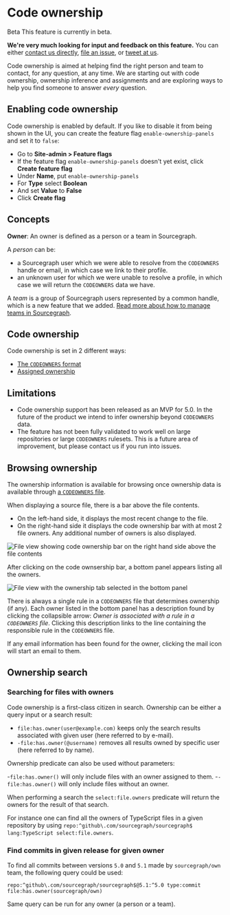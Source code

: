 # Code ownership

<aside class="beta">
<p>
<span class="badge badge-beta">Beta</span> This feature is currently in beta.
</p>

<p><b>We're very much looking for input and feedback on this feature.</b> You can either <a href="https://about.sourcegraph.com/contact">contact us directly</a>, <a href="https://github.com/sourcegraph/sourcegraph">file an issue</a>, or <a href="https://twitter.com/sourcegraph">tweet at us</a>.</p>
</aside>

Code ownership is aimed at helping find the right person and team to contact, for any question, at any time. We are starting out with code ownership, ownership inference and assignments and are exploring ways to help you find someone to answer _every_ question.

## Enabling code ownership

Code ownership is enabled by default. If you like to disable it from being shown in the UI, you can create the feature flag `enable-ownership-panels` and set it to `false`:

- Go to **Site-admin > Feature flags**
- If the feature flag `enable-ownership-panels` doesn't yet exist, click **Create feature flag**
- Under **Name**, put `enable-ownership-panels`
- For **Type** select **Boolean**
- And set **Value** to **False**
- Click **Create flag**

## Concepts

**Owner**: An owner is defined as a person or a team in Sourcegraph.

A _person_ can be:
- a Sourcegraph user which we were able to resolve from the `CODEOWNERS` handle or email, in which case we link to their profile.
- an unknown user for which we were unable to resolve a profile, in which case we will return the `CODEOWNERS` data we have.

A _team_ is a group of Sourcegraph users represented by a common handle, which is a new feature that we added. 
[Read more about how to manage teams in Sourcegraph](../admin/teams/index.md).

## Code ownership

<!-- TODO: There are 3 ways: add docs about inference as a second part of https://github.com/sourcegraph/sourcegraph/issues/53654 -->
Code ownership is set in 2 different ways:

- [The `CODEOWNERS` format](codeowners_format.md)
- [Assigned ownership](assigned_ownership.md)

## Limitations

- Code ownership support has been released as an MVP for 5.0. In the future of the product we intend to infer ownership beyond `CODEOWNERS` data.
- The feature has not been fully validated to work well on large repositories or large `CODEOWNERS` rulesets. This is a future area of improvement, but please contact us if you run into issues.

## Browsing ownership

The ownership information is available for browsing once ownership data is available through [a `CODEOWNERS` file](#code-ownership).

When displaying a source file, there is a bar above the file contents.

- On the left-hand side, it displays the most recent change to the file.
- On the right-hand side it displays the code ownership bar with at most 2 file owners. Any additional number of owners is also displayed.

![File view showing code ownership bar on the right hand side above the file contents](https://storage.googleapis.com/sourcegraph-assets/docs/own/blob-view.png)

After clicking on the code ownsership bar, a bottom panel appears listing all the owners.

![File view with the ownership tab selected in the bottom panel](https://storage.googleapis.com/sourcegraph-assets/docs/own/blob-view-panel.png)

There is always a single rule in a `CODEOWNERS` file that determines ownership (if any). Each owner listed in the bottom panel has a description found by clicking the collapsible arrow: _Owner is associated with a rule in a `CODEOWNERS` file_. Clicking this description links to the line containing the responsible rule in the `CODEOWNERS` file.

If any email information has been found for the owner, clicking the mail icon will  start an email to them. 

## Ownership search

### Searching for files with owners

Code ownership is a first-class citizen in search. Ownership can be either a query input or a search result:

- `file:has.owner(user@example.com)` keeps only the search results associated with given user (here referred to by e-mail).
- `-file:has.owner(@username)` removes all results owned by specific user (here referred to by name).

Ownership predicate can also be used without parameters:

-`file:has.owner()` will only include files with an owner assigned to them.
-`-file:has.owner()` will only include files without an owner.

When performing a search the `select:file.owners` predicate will return the owners for the result of that search.

For instance one can find all the owners of TypeScript files in a given repository by using `repo:^github\.com/sourcegraph/sourcegraph$ lang:TypeScript select:file.owners`.

### Find commits in given release for given owner

To find all commits between versions `5.0` and `5.1` made by `sourcegraph/own` team, the following query could be used:

`repo:^github\.com/sourcegraph/sourcegraph$@5.1:^5.0 type:commit file:has.owner(sourcegraph/own)`

Same query can be run for any owner (a person or a team).
